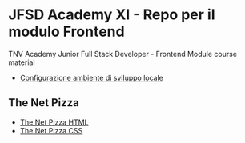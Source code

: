 # JFSD Academy XI - Repo per il modulo Frontend

TNV Academy Junior Full Stack Developer - Frontend Module course material 

- [Configurazione ambiente di sviluppo locale](https://github.com/michelefenu/tnv-academy-XI/blob/main/configurazione-dev-env.md)

## The Net Pizza
- [The Net Pizza HTML](https://michelefenu.github.io/tnv-academy-XI/the-net-pizza-html/)
- [The Net Pizza CSS](https://michelefenu.github.io/tnv-academy-XI/the-net-pizza-css/)